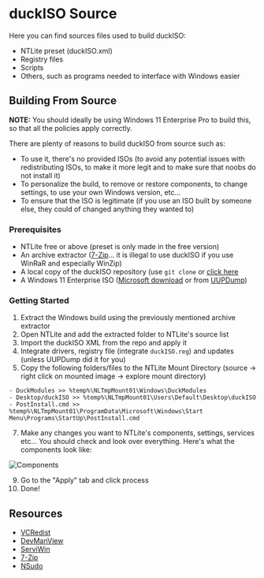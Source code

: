 # duckISO Source
Here you can find sources files used to build duckISO:
- NTLite preset (duckISO.xml)
- Registry files
- Scripts
- Others, such as programs needed to interface with Windows easier

## Building From Source

**NOTE:** You should ideally be using Windows 11 Enterprise Pro to build this, so that all the policies apply correctly.

There are plenty of reasons to build duckISO from source such as:
- To use it, there's no provided ISOs (to avoid any potential issues with redistributing ISOs, to make it more legit and to make sure that noobs do not install it)
- To personalize the build, to remove or restore components, to change settings, to use your own Windows version, etc...
- To ensure that the ISO is legitimate (if you use an ISO built by someone else, they could of changed anything they wanted to)

### Prerequisites
- NTLite free or above (preset is only made in the free version)
- An archive extractor ([7-Zip](https://www.7-zip.org/)... it is illegal to use duckISO if you use WinRaR and especially WinZip)
- A local copy of the duckISO repository (use `git clone` or [click here](https://github.com/duckISO/duckISO/archive/refs/heads/main.zip)
- A Windows 11 Enterprise ISO ([Microsoft download](https://www.microsoft.com/en-us/evalcenter/download-windows-11-enterprise) or from [UUPDump](https://uupdump.net/))

### Getting Started
1. Extract the Windows build using the previously mentioned archive extractor
2. Open NTLite and add the extracted folder to NTLite's source list
3. Import the duckISO XML from the repo and apply it
4. Integrate drivers, registry file (integrate `duckISO.reg`) and updates (unless UUPDump did it for you)
5. Copy the following folders/files to the NTLite Mount Directory (source -> right click on mounted image -> explore mount directory)
  ```
  - DuckModules >> %temp%\NLTmpMount01\Windows\DuckModules
  - Desktop/duckISO >> %temp%\NLTmpMount01\Users\Default\Desktop\duckISO
  - PostInstall.cmd >> %temp%\NLTmpMount01\ProgramData\Microsoft\Windows\Start Menu\Programs\StartUp\PostInstall.cmd
  ```
7. Make any changes you want to NTLite's components, settings, services etc... You should check and look over everything. Here's what the components look like:

![Components](https://user-images.githubusercontent.com/65787561/180858573-6c0e06f1-c25e-4c9e-9a50-d558846706de.png)

9. Go to the "Apply" tab and click process
10. Done!

## Resources
- [VCRedist](https://github.com/abbodi1406/vcredist)
- [DevManView](https://www.nirsoft.net/utils/device_manager_view.html)
- [ServiWin](https://www.nirsoft.net/utils/serviwin.html)
- [7-Zip](https://www.7-zip.org)
- [NSudo](https://github.com/m2team/NSudo)